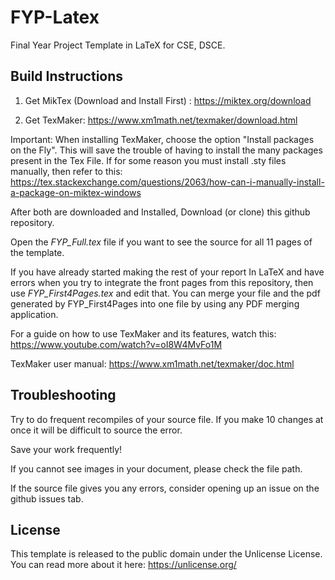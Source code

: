 # FYP-Latex
Final Year Project Template in LaTeX for CSE, DSCE.

## Build Instructions
1. Get MikTex (Download and Install First) : https://miktex.org/download

2. Get TexMaker: https://www.xm1math.net/texmaker/download.html

Important: When installing TexMaker, choose the option "Install packages on the Fly". This will save the trouble of having to install the many packages present in the Tex File. If for some reason you must install .sty files manually, then refer to this: https://tex.stackexchange.com/questions/2063/how-can-i-manually-install-a-package-on-miktex-windows

After both are downloaded and Installed, Download (or clone) this github repository. 

Open the *FYP_Full.tex* file if you want to see the source for all 11 pages of the template.

If you have already started making the rest of your report In LaTeX and have errors when you try to integrate the front pages from this repository, then use *FYP_First4Pages.tex* and edit that. You can merge your file and the pdf generated by FYP_First4Pages into one file by using any PDF merging application.

For a guide on how to use TexMaker and its features, watch this: https://www.youtube.com/watch?v=oI8W4MvFo1M

TexMaker user manual: https://www.xm1math.net/texmaker/doc.html

## Troubleshooting

Try to do frequent recompiles of your source file. If you make 10 changes at once it will be difficult to source the error.

Save your work frequently!

If you cannot see images in your document, please check the file path.

If the source file gives you any errors, consider opening up an issue on the github issues tab. 

## License

This template is released to the public domain under the Unlicense License. You can read more about it here: https://unlicense.org/
